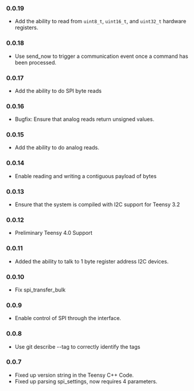 ### 0.0.19

* Add the ability to read from `uint8_t`, `uint16_t`, and `uint32_t` hardware
  registers.

### 0.0.18

* Use send_now to trigger a communication event once a command has been processed.

### 0.0.17

* Add the ability to do SPI byte reads

### 0.0.16

* Bugfix: Ensure that analog reads return unsigned values.

### 0.0.15

* Add the ability to do analog reads.

### 0.0.14

* Enable reading and writing a contiguous payload of bytes

### 0.0.13

* Ensure that the system is compiled with I2C support for Teensy 3.2

### 0.0.12

* Preliminary Teensy 4.0 Support

### 0.0.11

* Added the ability to talk to 1 byte register address  I2C devices.
### 0.0.10

* Fix spi_transfer_bulk
### 0.0.9

* Enable control of SPI through the interface.

### 0.0.8

* Use git describe --tag to correctly identify the tags

### 0.0.7

* Fixed up version string in the Teensy C++ Code.
* Fixed up parsing spi_settings, now requires 4 parameters.
